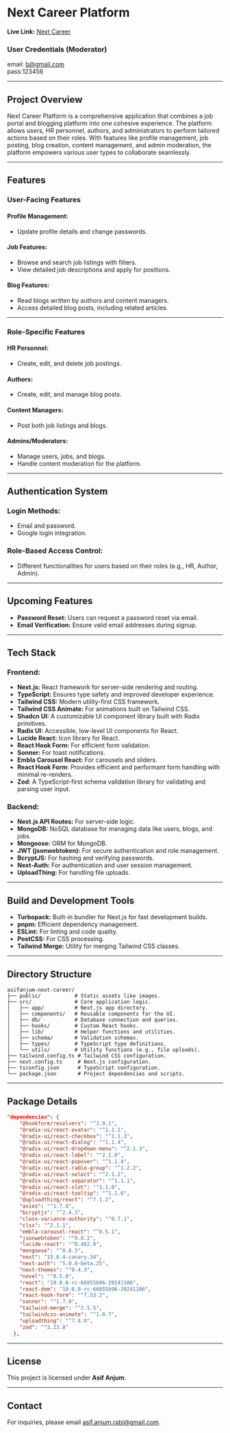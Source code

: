 # Next Career Platform

**Live Link:** [Next Career](https://nextcareer-pro.vercel.app/)

### User Credentials (Moderator)

email: b@gmail.com \
 pass:123456

---

## Project Overview

Next Career Platform is a comprehensive application that combines a job portal and blogging platform into one cohesive experience. The platform allows users, HR personnel, authors, and administrators to perform tailored actions based on their roles. With features like profile management, job posting, blog creation, content management, and admin moderation, the platform empowers various user types to collaborate seamlessly.

---

## Features

### User-Facing Features

#### Profile Management:

- Update profile details and change passwords.

#### Job Features:

- Browse and search job listings with filters.
- View detailed job descriptions and apply for positions.

#### Blog Features:

- Read blogs written by authors and content managers.
- Access detailed blog posts, including related articles.

---

### Role-Specific Features

#### HR Personnel:

- Create, edit, and delete job postings.

#### Authors:

- Create, edit, and manage blog posts.

#### Content Managers:

- Post both job listings and blogs.

#### Admins/Moderators:

- Manage users, jobs, and blogs.
- Handle content moderation for the platform.

---

## Authentication System

### Login Methods:

- Email and password.
- Google login integration.

### Role-Based Access Control:

- Different functionalities for users based on their roles (e.g., HR, Author, Admin).

---

## Upcoming Features

- **Password Reset:** Users can request a password reset via email.
- **Email Verification:** Ensure valid email addresses during signup.

---

## Tech Stack

### Frontend:

- **Next.js:** React framework for server-side rendering and routing.
- **TypeScript:** Ensures type safety and improved developer experience.
- **Tailwind CSS:** Modern utility-first CSS framework.
- **Tailwind CSS Animate:** For animations built on Tailwind CSS.
- **Shadcn UI:** A customizable UI component library built with Radix primitives.
- **Radix UI:** Accessible, low-level UI components for React.
- **Lucide React:** Icon library for React.
- **React Hook Form:** For efficient form validation.
- **Sonner:** For toast notifications.
- **Embla Carousel React:** For carousels and sliders.
- **React Hook Form**: Provides efficient and performant form handling with minimal re-renders.
- **Zod**: A TypeScript-first schema validation library for validating and parsing user input.

### Backend:

- **Next.js API Routes:** For server-side logic.
- **MongoDB:** NoSQL database for managing data like users, blogs, and jobs.
- **Mongoose:** ORM for MongoDB.
- **JWT (jsonwebtoken):** For secure authentication and role management.
- **BcryptJS:** For hashing and verifying passwords.
- **Next-Auth:** For authentication and user session management.
- **UploadThing:** For handling file uploads.

---

## Build and Development Tools

- **Turbopack:** Built-in bundler for Next.js for fast development builds.
- **pnpm:** Efficient dependency management.
- **ESLint:** For linting and code quality.
- **PostCSS:** For CSS processing.
- **Tailwind Merge:** Utility for merging Tailwind CSS classes.

---

## Directory Structure

```plaintext
asifanjum-next-career/
├── public/           # Static assets like images.
├── src/              # Core application logic.
│   ├── app/          # Next.js app directory.
│   ├── components/   # Reusable components for the UI.
│   ├── db/           # Database connection and queries.
│   ├── hooks/        # Custom React hooks.
│   ├── lib/          # Helper functions and utilities.
│   ├── schema/       # Validation schemas.
│   ├── types/        # TypeScript type definitions.
│   └── utils/        # Utility functions (e.g., file uploads).
├── tailwind.config.ts # Tailwind CSS configuration.
├── next.config.ts     # Next.js configuration.
├── tsconfig.json      # TypeScript configuration.
└── package.json       # Project dependencies and scripts.
```

---

## Package Details

```json
"dependencies": {
    "@hookform/resolvers": "^3.9.1",
    "@radix-ui/react-avatar": "^1.1.1",
    "@radix-ui/react-checkbox": "^1.1.3",
    "@radix-ui/react-dialog": "^1.1.4",
    "@radix-ui/react-dropdown-menu": "^2.1.3",
    "@radix-ui/react-label": "^2.1.0",
    "@radix-ui/react-popover": "^1.1.4",
    "@radix-ui/react-radio-group": "^1.2.2",
    "@radix-ui/react-select": "^2.1.2",
    "@radix-ui/react-separator": "^1.1.1",
    "@radix-ui/react-slot": "^1.1.0",
    "@radix-ui/react-tooltip": "^1.1.6",
    "@uploadthing/react": "^7.1.2",
    "axios": "^1.7.8",
    "bcryptjs": "^2.4.3",
    "class-variance-authority": "^0.7.1",
    "clsx": "^2.1.1",
    "embla-carousel-react": "^8.5.1",
    "jsonwebtoken": "^9.0.2",
    "lucide-react": "^0.462.0",
    "mongoose": "^8.8.3",
    "next": "15.0.4-canary.34",
    "next-auth": "5.0.0-beta.25",
    "next-themes": "^0.4.3",
    "novel": "^0.5.0",
    "react": "19.0.0-rc-66855b96-20241106",
    "react-dom": "19.0.0-rc-66855b96-20241106",
    "react-hook-form": "^7.53.2",
    "sonner": "^1.7.0",
    "tailwind-merge": "^2.5.5",
    "tailwindcss-animate": "^1.0.7",
    "uploadthing": "^7.4.0",
    "zod": "^3.23.8"
  },
```

---

## License

This project is licensed under **Asif Anjum**.

---

## Contact

For inquiries, please email [asif.anjum.rabi@gmail.com](mailto:asif.anjum.rabi@gmail.com).
